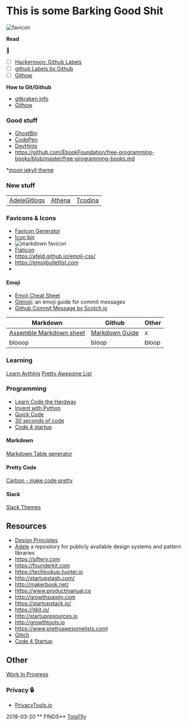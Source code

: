 # This is some Barking Good Shit
![favicon](https://avatars1.githubusercontent.com/u/37028298?s=200&v=4)

**Read** 

:green_book:
- [ ] [Hackernoon: Github Labels](https://hackernoon.com/github-labels-and-emojis-%EF%B8%8F%EF%B8%8F-9d5c351344bb)
- [ ] [github Labels by Github](https://help.github.com/articles/creating-a-label/)
- [ ] [Githow](https://githowto.com)

**How to Git/Github**
* [gitkraken info](https://support.gitkraken.com/working-with-commits/staging)
* [Githow](https://githowto.com)

### Good stuff
* [GhostBin](https://ghostbin.com)
* [CodePen](https://codepen.io)
* [DevHints](https://devhints.io/)
* https://github.com/EbookFoundation/free-programming-books/blob/master/free-programming-books.md

*[moon jekyll theme](https://taylantatli.github.io/Moon/moon-theme/)
### New stuff
|   |   |   |
|---|---|---|
|[Adele](https://adele.uxpin.com)[Gitlogs](https://www.gitlogs.com/awesome-topics)|[Athena](https://www.athena.cool/#)|[Tcodina](https://tcodina.com/exp/todo)|(spaceship-prompt)[https://denysdovhan.com/spaceship-prompt/]|[gh-emoji](https://zzarcon.github.io/gh-emoji/)|[Github Commit Emoji](https://gitmoji.carloscuesta.me)|[emoji css](https://afeld.github.io/emoji-css/)|

### Favicons & Icons
* [Favicon Generator](https://realfavicongenerator.net)
* [Icon bin](https://iconbin.com)
* ![markdown favicon](https://raw.githubusercontent.com/mattcone/markdown-guide/master/favicon.ico)
* [Flaticon](https://www.flaticon.com)
* https://afeld.github.io/emoji-css/
* https://emojibulletlist.com
* 

#### Emoji
* [Emoji Cheat Sheet](https://www.webpagefx.com/tools/emoji-cheat-sheet/)
* [Gitmoji](https://gitmoji.carloscuesta.me/): an emoji guide for commit messages
* [Github Commit Message by Scotch.io](https://scotch.io/bar-talk/emoji-icons-in-github-commit-messages)

|Markdown|Github|Other|
|---|---|---|
|[Assemble Markdown sheet](http://assemble.io/docs/Cheatsheet-Markdown.html)|[Markdown Guide](https://www.markdownguide.org)|x|
|blooop|bloop|bloop|


### Learning
[Learn Aything](https://learn-anything.xyz)
[Pretty Awesome List](https://www.prettyawesomelists.com)

### Programming
* [Learn Code the Hardway](https://learncodethehardway.org/)
* [Invent with Python](http://inventwithpython.com)
* [Quick Code](http://www.quickcode.co)
* [30 seconds of code](https://30secondsofcode.org)
* [Code 4 startup](http://www.quickcode.co)

#### Markdown
[Markdown Table generator](http://www.tablesgenerator.com/markdown_tables#)


#### Pretty Code 
[Carbon - make code pretty](https://carbon.now.sh)

#### Slack
[Slack Themes](http://slackthemes.net)

## Resources
* [Design Principles](https://principles.design)
* [Adele](https://adele.uxpin.com/) a repository for publicly available design systems and pattern libraries
* https://siftery.com
* https://founderkit.com
* https://techlookup.hunter.io
* http://startupstash.com/
* http://makerbook.net/
* https://www.productmanual.co
* http://growthsupply.com
* https://startupstack.io/
* https://itkit.io/
* http://startupresources.io
* http://growthtools.io
* https://www.prettyawesomelists.com)
* [Glitch](https://glitch.com/)
* [Code 4 Startup](https://code4startup.com/) 

## Other
[Work In Progress](https://wip.chat)

### Privacy :lock:
* [PrivacyTools.io](https://www.privacytools.io)


2018-03-20 ** FINDS**
[Tota11ly](https://khan.github.io/tota11y)

